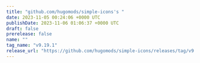 ```yaml
---
title: "github.com/hugomods/simple-icons's "
date: 2023-11-05 00:24:06 +0000 UTC
publishDate: 2023-11-06 01:06:37 +0000 UTC
draft: false
prerelease: false
name: ""
tag_name: "v9.19.1"
release_url: "https://github.com/hugomods/simple-icons/releases/tag/v9.19.1"
---
```



